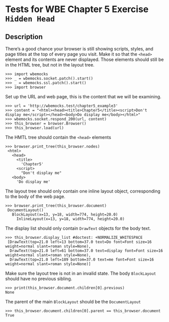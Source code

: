 Tests for WBE Chapter 5 Exercise `Hidden Head`
=======================

Description
-----------

There’s a good chance your browser is still showing scripts, styles, and page 
  titles at the top of every page you visit. 
Make it so that the `<head>` element and its contents are never displayed. 
Those elements should still be in the HTML tree, but not in the layout tree.

    >>> import wbemocks
    >>> _ = wbemocks.socket.patch().start()
    >>> _ = wbemocks.ssl.patch().start()
    >>> import browser

Set up the URL and web page, this is the content that we will be examining.

    >>> url = 'http://wbemocks.test/chapter5_example3'
    >>> content = "<html><head><title>Chapter5</title><script>Don't display me</script></head><body>Do display me</body></html>"
    >>> wbemocks.socket.respond_200(url, content)
    >>> this_browser = browser.Browser()
    >>> this_browser.load(url)

The HMTL tree should contain the `<head>` elements

    >>> browser.print_tree(this_browser.nodes)
     <html>
       <head>
         <title>
           'Chapter5'
         <script>
           "Don't display me"
       <body>
         'Do display me'

The layout tree should only contain one inline layout object, corresponding to
  the body of the web page.
         
    >>> browser.print_tree(this_browser.document)
     DocumentLayout()
       BlockLayout(x=13, y=18, width=774, height=20.0)
         InlineLayout(x=13, y=18, width=774, height=20.0)
  
The display list should only contain `DrawText` objects for the body text.
  
    >>> this_browser.display_list #doctest: +NORMALIZE_WHITESPACE
     [DrawText(top=21.0 left=13 bottom=37.0 text=Do font=Font size=16 weight=normal slant=roman style=None), 
      DrawText(top=21.0 left=61 bottom=37.0 text=display font=Font size=16 weight=normal slant=roman style=None), 
      DrawText(top=21.0 left=189 bottom=37.0 text=me font=Font size=16 weight=normal slant=roman style=None)]


Make sure the layout tree is not in an invalid state.
The body `BlockLayout` should have no previous sibling.

    >>> print(this_browser.document.children[0].previous)
    None

The parent of the main `BlockLayout` should be the `DocumentLayout`

    >>> this_browser.document.children[0].parent == this_browser.document
    True
    

